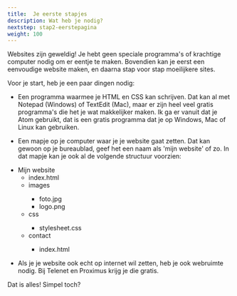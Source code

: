 ```yaml
---
title:  Je eerste stapjes
description: Wat heb je nodig?
nextstep: stap2-eerstepagina
weight: 100
---
```

Websites zijn geweldig! Je hebt geen speciale programma's of krachtige computer nodig om er eentje te maken. Bovendien kan je eerst een eenvoudige website maken, en daarna stap voor stap moeilijkere sites.

Voor je start, heb je een paar dingen nodig:

* Een programma waarmee je HTML en CSS kan schrijven. Dat kan al met Notepad (Windows) of TextEdit (Mac), maar er zijn heel veel gratis programma's die het je wat makkelijker maken. Ik ga er vanuit dat je Atom gebruikt, dat is een gratis programma dat je op Windows, Mac of Linux kan gebruiken.

* Een mapje op je computer waar je je website gaat zetten. Dat kan gewoon op je bureaublad, geef het een naam als 'mijn website' of zo. In dat mapje kan je ook al de volgende structuur voorzien:

<ul class="folderlist">
    <li class="folder">Mijn website
        <ul>
            <li class="file">index.html</li>
            <li class="folder">images</li>
                <ul>
                    <li class="file">foto.jpg</li>
                    <li class="file">logo.png</li>
                </ul>
            <li class="folder">css</li>
                <ul>
                    <li class="file">stylesheet.css</li>
                </ul>
            <li class="folder">contact</li>
                <ul>
                    <li class="file">index.html</li>
                </ul>
        </ul>
    </li>
</ul>

* Als je je website ook echt op internet wil zetten, heb je ook webruimte nodig. Bij Telenet en Proximus krijg je die gratis.

Dat is alles! Simpel toch?
